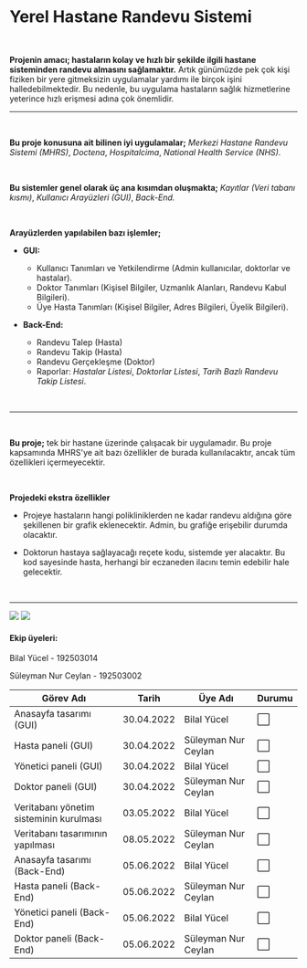  # Yerel Hastane Randevu Sistemi
 
 <br>
 
 **Projenin amacı; hastaların kolay ve hızlı bir şekilde ilgili hastane sisteminden randevu almasını sağlamaktır.** Artık günümüzde pek çok kişi fiziken bir yere gitmeksizin uygulamalar yardımı ile birçok işini halledebilmektedir. Bu nedenle, bu uygulama hastaların sağlık hizmetlerine yeterince hızlı erişmesi adına çok önemlidir.


<hr>
<br>

**Bu proje konusuna ait bilinen iyi uygulamalar;** *Merkezi Hastane Randevu Sistemi (MHRS)*, *Doctena*, *Hospitalcima*, *National Health Service (NHS).*

<br>

**Bu sistemler genel olarak üç ana kısımdan oluşmakta;** *Kayıtlar (Veri tabanı kısmı)*, *Kullanıcı Arayüzleri (GUI)*, *Back-End.*

<br>

**Arayüzlerden yapılabilen bazı işlemler;**
* **GUI:** 
    * Kullanıcı Tanımları ve Yetkilendirme (Admin kullanıcılar, doktorlar ve hastalar). 
    * Doktor Tanımları (Kişisel Bilgiler, Uzmanlık Alanları, Randevu Kabul Bilgileri). 
    * Üye Hasta Tanımları (Kişisel Bilgiler, Adres Bilgileri, Üyelik Bilgileri).

* **Back-End:** 
    * Randevu Talep (Hasta)
    * Randevu Takip (Hasta)
    * Randevu Gerçekleşme (Doktor)
    * Raporlar: *Hastalar Listesi*, *Doktorlar Listesi*, *Tarih Bazlı Randevu Takip Listesi*.

<br>  
<hr>
<br>

**Bu proje;** tek bir hastane üzerinde çalışacak bir uygulamadır. Bu proje kapsamında MHRS'ye ait bazı özellikler de burada kullanılacaktır, ancak tüm özellikleri içermeyecektir.

<br>

**Projedeki ekstra özellikler**

* Projeye hastaların hangi polikliniklerden ne kadar randevu aldığına göre şekillenen bir grafik eklenecektir. Admin, bu grafiğe erişebilir durumda olacaktır.

* Doktorun hastaya sağlayacağı reçete kodu, sistemde yer alacaktır. Bu kod sayesinde hasta, herhangi bir eczaneden ilacını temin edebilir hale gelecektir.

<br>
<hr>


![](https://i.hizliresim.com/b9o1h0y.png)
![](https://i.hizliresim.com/n4592fw.png)


#### Ekip üyeleri:

Bilal Yücel - 192503014

Süleyman Nur Ceylan - 192503002

| Görev Adı          | Tarih | Üye Adı   | Durumu |
|----------------|---------------|---------------|----------------|
| Anasayfa tasarımı (GUI) | 30.04.2022  | Bilal Yücel | ⬜️
| Hasta paneli (GUI)   | 30.04.2022  | Süleyman Nur Ceylan | ⬜️
| Yönetici paneli (GUI)   | 30.04.2022  | Bilal Yücel | ⬜️
| Doktor paneli (GUI)   | 30.04.2022  | Süleyman Nur Ceylan | ⬜️
| Veritabanı yönetim sisteminin kurulması | 03.05.2022 | Bilal Yücel | ⬜️
| Veritabanı tasarımının yapılması | 08.05.2022 | Süleyman Nur Ceylan | ⬜️
| Anasayfa tasarımı (Back-End) | 05.06.2022  | Bilal Yücel | ⬜️
| Hasta paneli (Back-End)   | 05.06.2022  | Süleyman Nur Ceylan | ⬜️
| Yönetici paneli (Back-End)   | 05.06.2022  | Bilal Yücel | ⬜️
| Doktor paneli (Back-End)   | 05.06.2022  | Süleyman Nur Ceylan | ⬜️


